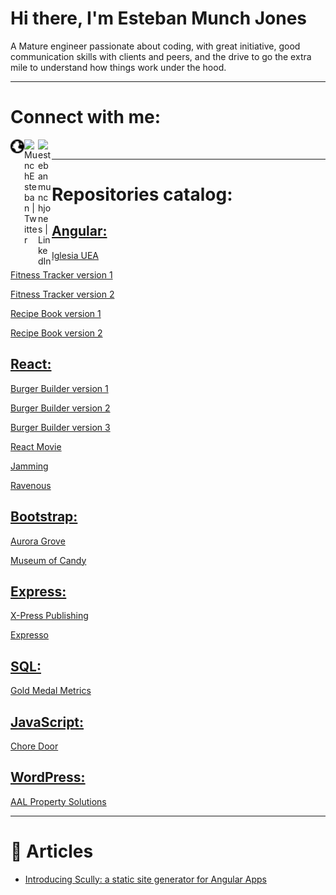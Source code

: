 # Hi there, I'm Esteban Munch Jones

A Mature engineer passionate about coding, with great initiative, good communication skills with clients and peers, and the drive to go the extra mile to understand how things work under the hood.

------

# Connect with me:

[<img align="left" alt="munchjones.com" width="22px" src="https://raw.githubusercontent.com/iconic/open-iconic/master/svg/globe.svg" />][website] 
[<img align="left" alt="MunchEsteban | Twitter" width="22px" src="https://cdn.jsdelivr.net/npm/simple-icons@v3/icons/twitter.svg" />][twitter]
[<img align="left" alt="estebanmunchjones | LinkedIn" width="22px" src="https://cdn.jsdelivr.net/npm/simple-icons@v3/icons/linkedin.svg" />][linkedin]  <br>

------

# Repositories catalog:

## [Angular:](https://angular.io/)

[Iglesia UEA]() 

[Fitness Tracker version 1](https://github.com/estebanmunchjones2019/fitness-tracker-services)

[Fitness Tracker version 2]()

[Recipe Book version 1](https://github.com/estebanmunchjones2019/recipe-book-services)

[Recipe Book version 2](https://github.com/estebanmunchjones2019/recipe-book-ngrx)



## [React:](https://reactjs.org/)

[Burger Builder version 1](https://github.com/estebanmunchjones2019/burger-builder-Redux-Thunk-classes)

[Burger Builder version 2](https://github.com/estebanmunchjones2019/burger-builder-Redux-Saga-classes)

[Burger Builder version 3](https://github.com/estebanmunchjones2019/burger-builder-Redux-Saga-functional-components)

[React Movie](https://github.com/estebanmunchjones2019/react-movie)

[Jamming](https://github.com/estebanmunchjones2019/jamming)

[Ravenous](https://github.com/estebanmunchjones2019/ravenous)



## [Bootstrap:](https://getbootstrap.com/)

[Aurora Grove](https://github.com/estebanmunchjones2019/aurora-grove)

[Museum of Candy](https://github.com/estebanmunchjones2019/candy-museum)



## [Express:](https://expressjs.com/)

[X-Press Publishing](https://github.com/estebanmunchjones2019/XpressPublishing)

[Expresso](https://github.com/estebanmunchjones2019/expresso)



## [SQL:](https://www.w3schools.com/sql/)

[Gold Medal Metrics](https://github.com/estebanmunchjones2019/goldMedalMetrics)



## [JavaScript:](https://www.w3schools.com/js/)

[Chore Door](https://github.com/estebanmunchjones2019/github.io-choredoor)



## [WordPress:](https://www.wordpress.org)

[AAL Property Solutions](https://github.com/estebanmunchjones2019/aalproperty)



---

# 📕 Articles

- [Introducing Scully: a static site generator for Angular Apps](https://academind.com/learn/angular/scully-introduction/)

[website]: https://munchjones.com
[twitter]: https://twitter.com/MunchEsteban
[linkedin]:  https://www.linkedin.com/in/estebanmunchjones/

